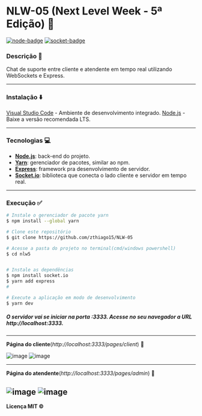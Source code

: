 
# NLW-05 (Next Level Week - 5ª Edição)  🚀 

[![node-badge][node-img]][node] [![socket-badge][socket-img]][socket]

[node-img]:        https://img.shields.io/badge/Node.js-v.14.16-green
[node]:            https://nodejs.org/en/
[socket-img]:      https://img.shields.io/badge/Socket.io-v.4.0.1-white
[socket]:          https://socket.io/

### Descrição 📌
Chat de suporte entre cliente e atendente em tempo real utilizando WebSockets e Express.

---
### Instalação ⬇️
[Visual Studio Code](https://code.visualstudio.com/) - Ambiente de desenvolvimento integrado.
[Node.js](https://nodejs.org/en/) - Baixe a versão recomendada LTS.

---
### Tecnologias 💻

* [**Node.js**](https://nodejs.org/en/): back-end do projeto.
* [**Yarn**](https://yarnpkg.com/):  gerenciador de pacotes, similar ao npm.
* [**Express**](https://expressjs.com/pt-br/): framework pra desenvolvimento de servidor.
* [**Socket.io**](https://socket.io/): biblioteca que conecta o lado cliente e servidor em tempo real.

---

### Execução  ✅

```bash
# Instale o gerenciador de pacote yarn
$ npm install --global yarn

# Clone este repositório
$ git clone https://github.com/zthiago15/NLW-05

# Acesse a pasta do projeto no terminal(cmd/windows powershell)
$ cd nlw5


# Instale as dependências
$ npm install socket.io
$ yarn add express
#

# Execute a aplicação em modo de desenvolvimento
$ yarn dev

```
##### O servidor vai se iniciar na porta :3333. Acesse no seu navegador a URL *http://localhost:3333*. 
---
**Página do cliente**(_http://localhost:3333/pages/client_) 📄

![image](https://user-images.githubusercontent.com/61299540/122161668-7a509280-ce48-11eb-87d8-20c0f7498188.png)
![image](https://user-images.githubusercontent.com/61299540/122161733-99e7bb00-ce48-11eb-81a0-f2e22f72baf4.png)

---
**Página do atendente**(_http://localhost:3333/pages/admin_) 📄

![image](https://user-images.githubusercontent.com/61299540/122161989-23978880-ce49-11eb-9e7c-45c1fc769c61.png)
![image](https://user-images.githubusercontent.com/61299540/122161930-02369c80-ce49-11eb-8a7b-9bddb9fe5ad5.png)
---

**Licença MIT ©**
